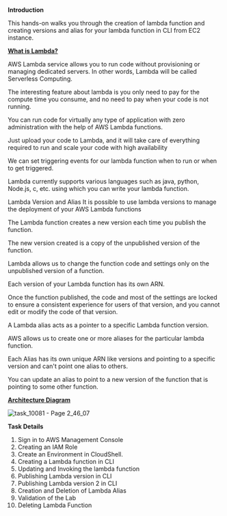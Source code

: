 **Introduction**

This hands-on walks you through the creation of lambda function and creating versions and alias for your lambda function in CLI from EC2 instance.

**<u>What is Lambda?</u>**

AWS Lambda service allows you to run code without provisioning or managing dedicated servers. In other words, Lambda will be called Serverless Computing.

The interesting feature about lambda is you only need to pay for the compute time you consume, and no need to pay when your code is not running.

You can run code for virtually any type of application with zero administration with the help of AWS Lambda functions.

Just upload your code to Lambda, and it will take care of everything required to run and scale your code with high availability

We can set triggering events for our lambda function when to run or when to get triggered.

Lambda currently supports various languages such as java, python, Node.js, c, etc. using which you can write your lambda function.

Lambda Version and Alias
It is possible to use lambda versions to manage the deployment of your AWS Lambda functions

The Lambda function creates a new version each time you publish the function.

The new version created is a copy of the unpublished version of the function.

Lambda allows us to change the function code and settings only on the unpublished version of a function.

Each version of your Lambda function has its own ARN.

Once the function published, the code and most of the settings are locked to ensure a consistent experience for users of that version, and you cannot edit or modify the code of that version.

A Lambda alias acts as a pointer to a specific Lambda function version.

AWS allows us to create one or more aliases for the particular lambda function.

Each Alias has its own unique ARN like versions and pointing to a specific version and can't point one alias to others.

You can update an alias to point to a new version of the function that is pointing to some other function.    


<u>**Architecture Diagram**</u>

![task_10081 - Page 2_46_07](https://github.com/user-attachments/assets/ce06d9c1-99fc-4fec-8243-815fe1ea42a5)


**Task Details**

1. Sign in to AWS Management Console
2. Creating an IAM Role
3. Create an Environment in CloudShell.
4. Creating a Lambda function in CLI
5. Updating and Invoking the lambda function
6. Publishing Lambda version in CLI
7. Publishing Lambda version 2 in CLI
8. Creation and Deletion of Lambda Alias
9. Validation of the Lab
10. Deleting Lambda Function


